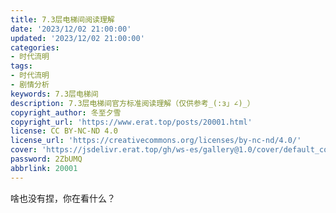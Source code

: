 ```yaml
---
title: 7.3层电梯间阅读理解
date: '2023/12/02 21:00:00'
updated: '2023/12/02 21:00:00'
categories: 
- 时代流明
tags:
- 时代流明
- 剧情分析
keywords: 7.3层电梯间
description: 7.3层电梯间官方标准阅读理解（仅供参考_(:з」∠)_）
copyright_author: 冬至夕雪
copyright_url: 'https://www.erat.top/posts/20001.html'
license: CC BY-NC-ND 4.0
license_url: 'https://creativecommons.org/licenses/by-nc-nd/4.0/'
cover: 'https://jsdelivr.erat.top/gh/ws-es/gallery@1.0/cover/default_cover_121.webp'
password: 2ZbUMQ
abbrlink: 20001
---
```


啥也没有捏，你在看什么？